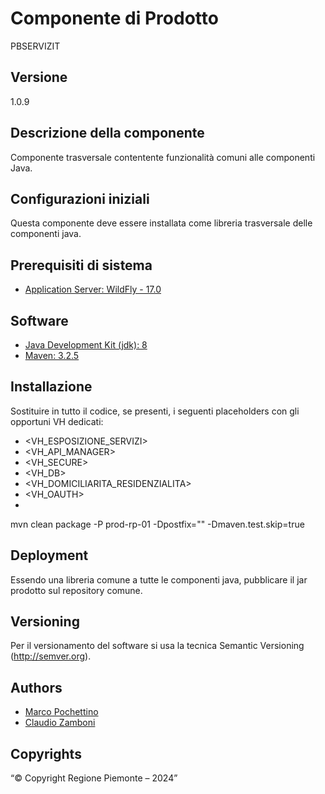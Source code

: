 # Componente di Prodotto
PBSERVIZIT

## Versione
1.0.9

## Descrizione della componente
Componente trasversale contentente funzionalità comuni alle componenti Java.

## Configurazioni iniziali
Questa componente deve essere installata come libreria trasversale delle componenti java. 

## Prerequisiti di sistema
* [Application Server: WildFly - 17.0](https://www.wildfly.org/)

## Software
* [Java Development Kit (jdk): 8](https://www.oracle.com/java)
* [Maven: 3.2.5](https://maven.apache.org)

## Installazione
Sostituire in tutto il codice, se presenti, i seguenti placeholders con gli opportuni VH dedicati:
* <VH_ESPOSIZIONE_SERVIZI>
* <VH_API_MANAGER>
* <VH_SECURE>
* <VH_DB>
* <VH_DOMICILIARITA_RESIDENZIALITA>
* <VH_OAUTH>
* <VH>

mvn clean package -P prod-rp-01 -Dpostfix="" -Dmaven.test.skip=true

## Deployment
Essendo una libreria comune a tutte le componenti java, pubblicare il jar prodotto sul repository comune.

## Versioning
Per il versionamento del software si usa la tecnica Semantic Versioning (http://semver.org).

## Authors
* [Marco Pochettino](mailto:marco.pochettino@csi.it)
* [Claudio Zamboni](mailto:claudio.zamboni@csi.it)

## Copyrights
“© Copyright Regione Piemonte – 2024”
